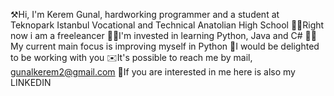 ⚒️Hi, I'm Kerem Gunal, hardworking programmer and a student at Teknopark Istanbul Vocational and Technical Anatolian High School
🙋‍♂️Right now i am a freeleancer
👨‍💻I'm invested in learning Python, Java and C#
👨‍🏫My current main focus is improving myself in Python
🤜I would be delighted to be working with you
✉️It's possible to reach me by mail, gunalkerem2@gmail.com
🧩If you are interested in me here is also my LINKEDIN
